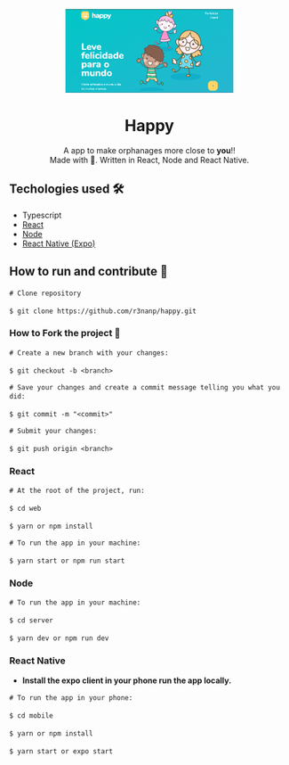 <div align="center">

  <img src="./.github/assets/happy-front.png" height="150">

# Happy
</div>

<p align="center">
  A app to make orphanages more close to <strong>you</strong>!! <br />
  Made with 💖. Written in React, Node and React Native.
</p>

## Techologies used 🛠

- Typescript
- <a href="./.github/Techologies/React.md">React</a>
- <a href="./.github/Techologies/Node.md">Node</a>
- <a href="./.github/Techologies/ReactNative.md"> React Native (Expo) </a>

## How to run and contribute 🤔

```
# Clone repository

$ git clone https://github.com/r3nanp/happy.git
```

### How to Fork the project 💪

```
# Create a new branch with your changes:

$ git checkout -b <branch>
```

```
# Save your changes and create a commit message telling you what you did:

$ git commit -m "<commit>"
```

```
# Submit your changes:

$ git push origin <branch>
```

### React

```
# At the root of the project, run:

$ cd web

$ yarn or npm install
```

```
# To run the app in your machine:

$ yarn start or npm run start
```

### Node

```
# To run the app in your machine:

$ cd server

$ yarn dev or npm run dev
```

### React Native
- **Install the expo client in your phone run the app locally.**

```
# To run the app in your phone:

$ cd mobile

$ yarn or npm install

$ yarn start or expo start
```
